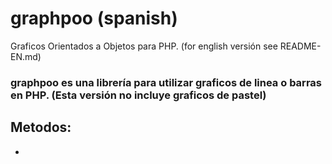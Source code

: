 # graphpoo (spanish)
Graficos Orientados a Objetos para PHP. (for english versión see README-EN.md)
### graphpoo es una librería para utilizar graficos de linea o barras en PHP. (Esta versión no incluye graficos de pastel)

## Metodos:
- 
